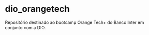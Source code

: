 # dio_orangetech
Repositório destinado ao bootcamp Orange Tech+ do Banco Inter em conjunto com a DIO.
